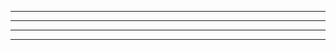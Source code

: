 *******************************	
**************************
*********************************
***************************
